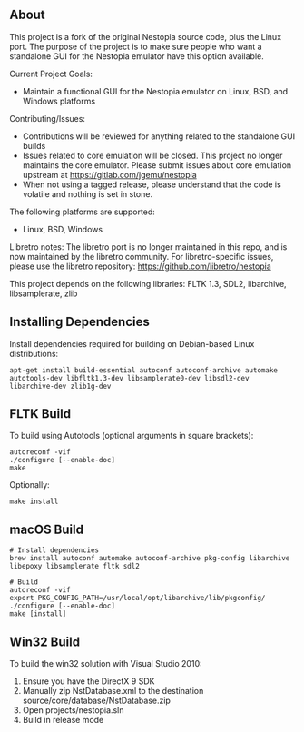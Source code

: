 ## About
This project is a fork of the original Nestopia source code, plus the 
Linux port. The purpose of the project is to make sure people who want
a standalone GUI for the Nestopia emulator have this option available.

Current Project Goals:
* Maintain a functional GUI for the Nestopia emulator on Linux, BSD, and Windows platforms

Contributing/Issues:
* Contributions will be reviewed for anything related to the standalone GUI builds
* Issues related to core emulation will be closed. This project no longer maintains the core emulator. Please submit issues about core emulation upstream at https://gitlab.com/jgemu/nestopia
* When not using a tagged release, please understand that the code is volatile and nothing is set in stone.

The following platforms are supported:
* Linux, BSD, Windows

Libretro notes:
The libretro port is no longer maintained in this repo, and is now maintained by the
libretro community. For libretro-specific issues, please use the libretro repository:
https://github.com/libretro/nestopia

This project depends on the following libraries:
FLTK 1.3, SDL2, libarchive, libsamplerate, zlib

## Installing Dependencies
Install dependencies required for building on Debian-based Linux distributions:
```
apt-get install build-essential autoconf autoconf-archive automake autotools-dev libfltk1.3-dev libsamplerate0-dev libsdl2-dev libarchive-dev zlib1g-dev
```

## FLTK Build
To build using Autotools (optional arguments in square brackets):
```
autoreconf -vif
./configure [--enable-doc]
make
```
Optionally:
```
make install
```

## macOS Build
```
# Install dependencies
brew install autoconf automake autoconf-archive pkg-config libarchive libepoxy libsamplerate fltk sdl2

# Build
autoreconf -vif
export PKG_CONFIG_PATH=/usr/local/opt/libarchive/lib/pkgconfig/
./configure [--enable-doc]
make [install]
```

## Win32 Build
To build the win32 solution with Visual Studio 2010:
1. Ensure you have the DirectX 9 SDK
2. Manually zip NstDatabase.xml to the destination source/core/database/NstDatabase.zip
3. Open projects/nestopia.sln
4. Build in release mode
